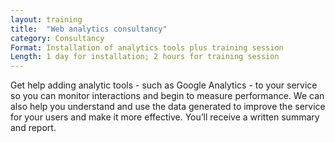 ```yaml
---
layout: training
title:  "Web analytics consultancy"
category: Consultancy
Format: Installation of analytics tools plus training session  
Length: 1 day for installation; 2 hours for training session
---
```


Get help adding analytic tools - such as Google Analytics - to your service so you can monitor interactions and begin to measure performance. We can also help you understand and use the data generated to improve the service for your users and make it more effective. You’ll receive a written summary and report.
